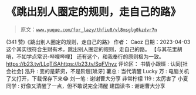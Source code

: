 # 《跳出别人圈定的规则，走自己的路》

> 原文：[`www.yuque.com/for_lazy/thfiu8/vl8msglg0kzdvr7n`](https://www.yuque.com/for_lazy/thfiu8/vl8msglg0kzdvr7n)

<ne-h2 id="048705e2" data-lake-id="048705e2"><ne-heading-ext><ne-heading-anchor></ne-heading-anchor><ne-heading-fold></ne-heading-fold></ne-heading-ext><ne-heading-content><ne-text id="u595a92c6">(341 赞)《跳出别人圈定的规则，走自己的路》</ne-text></ne-heading-content></ne-h2> <ne-p id="u61657d6f" data-lake-id="u61657d6f"><ne-text id="u9d24b578">作者： Caoz</ne-text></ne-p> <ne-p id="u0155e70b" data-lake-id="u0155e70b"><ne-text id="uef2af11b">日期：2023-04-03</ne-text></ne-p> <ne-p id="udf9111f6" data-lake-id="udf9111f6"><ne-text id="uf2b801c7">这个其实很符合生财有术，跳出别人圈定的规则，走自己的路。</ne-text></ne-p> <ne-p id="u241b132d" data-lake-id="u241b132d"><ne-text id="ue258dd02">【与其花里胡哨，不如学点常识-哔哩哔哩】</ne-text></ne-p> <ne-p id="u36710017" data-lake-id="u36710017"><ne-text id="u1158c5e4">还有这个，和我奉行的原则极为一致。</ne-text>[<ne-text id="u07e9f711">https://b23.tv/LLqTiSA</ne-text>](https://b23.tv/LLqTiSA)[<ne-text id="u187917e7">https://b23.tv/SqFVhyz</ne-text>](https://b23.tv/SqFVhyz)</ne-p> <ne-hole id="u2f9b66b8" data-lake-id="u2f9b66b8"><ne-card data-card-name="hr" data-card-type="block" id="ZnpaL" data-event-boundary="card"><ne-p id="u9f578339" data-lake-id="u9f578339"><ne-text id="ub8f76109">评论区：</ne-text></ne-p> <ne-p id="u563e4e1f" data-lake-id="u563e4e1f"><ne-text id="u8577202f">书情小跟班 : 认同[社会社会]</ne-text> <ne-text id="uaec46760">泓升 : 变的是薪资，不是阶层[呲牙]</ne-text> <ne-text id="u6ffcae91">薯总 : 当代清醒</ne-text> <ne-text id="u8730350d">Lucky 万 : 电脑关机了又打开，下载保存下来😂</ne-text> <ne-text id="u89e280ee">刘一笔 : 谢谢曹大分享</ne-text> <ne-text id="uac19b4d8">非常柠檬 119 : 太厉害了</ne-text> <ne-text id="ua350df51">小夏同学 : 好像又清醒了一点，但不敢说完全清醒</ne-text> <ne-text id="ue5a1d692">建国读书 : 谢谢曹大分享</ne-text></ne-p></ne-card></ne-hole>